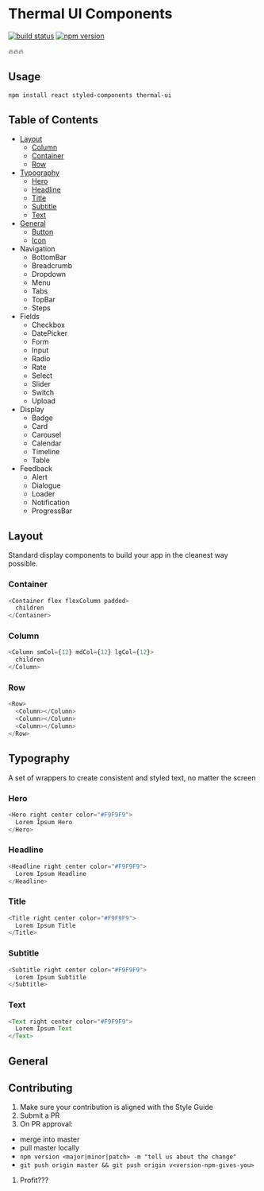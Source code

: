# Thermal UI Components
[![build status](https://img.shields.io/travis/pkrawc/thermal-ui/master.svg?style=flat-square)](https://travis-ci.org/pkrawc/thermal-ui)
[![npm version](https://img.shields.io/npm/v/thermal-ui.svg?style=flat-square)](https://www.npmjs.com/package/thermal-ui)

:fire::fire::fire:

## Usage
```bash
npm install react styled-components thermal-ui
```


## Table of Contents
+ [Layout](#layout)
  + [Column](#column)
  + [Container](#container)
  + [Row](#row)
+ [Typography](#typography)
  + [Hero](#hero)
  + [Headline](#headline)
  + [Title](#title)
  + [Subtitle](#subtitle)
  + [Text](#text)
+ [General](#general)
  + [Button](#button)
  + [Icon](#icon)
+ Navigation
  + BottomBar
  + Breadcrumb
  + Dropdown
  + Menu
  + Tabs
  + TopBar
  + Steps
+ Fields
  + Checkbox
  + DatePicker
  + Form
  + Input
  + Radio
  + Rate
  + Select
  + Slider
  + Switch
  + Upload
+ Display
  + Badge
  + Card
  + Carousel
  + Calendar
  + Timeline
  + Table
+ Feedback
  + Alert
  + Dialogue
  + Loader
  + Notification
  + ProgressBar

## Layout
Standard display components to build your app in the cleanest way possible.

### Container
```javascript
<Container flex flexColumn padded>
  children
</Container>
```

### Column
```javascript
<Column smCol={12} mdCol={12} lgCol={12}>
  children
</Column>
```
### Row
```javascript
<Row>
  <Column></Column>
  <Column></Column>
  <Column></Column>
</Row>
```

## Typography
A set of wrappers to create consistent and styled text, no matter the screen

### Hero
```javascript
<Hero right center color="#F9F9F9">
  Lorem Ipsum Hero
</Hero>
```

### Headline
```javascript
<Headline right center color="#F9F9F9">
  Lorem Ipsum Headline
</Headline>
```

### Title
```javascript
<Title right center color="#F9F9F9">
  Lorem Ipsum Title
</Title>
```

### Subtitle
```javascript
<Subtitle right center color="#F9F9F9">
  Lorem Ipsum Subtitle
</Subtitle>
```

### Text
```javascript
<Text right center color="#F9F9F9">
  Lorem Ipsum Text
</Text>
```

## General


## Contributing
1. Make sure your contribution is aligned with the Style Guide
1. Submit a PR
1. On PR approval:
  - merge into master
  - pull master locally
  - `npm version <major|minor|patch> -m "tell us about the change"`
  - `git push origin master && git push origin v<version-npm-gives-you>`
1. Profit???
